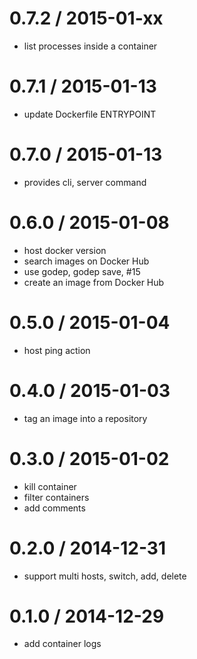 0.7.2 / 2015-01-xx
==================

  * list processes inside a container

0.7.1 / 2015-01-13
==================

  * update Dockerfile ENTRYPOINT

0.7.0 / 2015-01-13
==================

  * provides cli, server command

0.6.0 / 2015-01-08
==================

  * host docker version
  * search images on Docker Hub
  * use godep, godep save, #15
  * create an image from Docker Hub

0.5.0 / 2015-01-04
==================

  * host ping action

0.4.0 / 2015-01-03
==================

  * tag an image into a repository

0.3.0 / 2015-01-02
==================

  * kill container
  * filter containers
  * add comments

0.2.0 / 2014-12-31
==================

  * support multi hosts, switch, add, delete

0.1.0 / 2014-12-29
==================

  * add container logs

